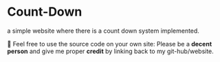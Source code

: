 # Count-Down
a simple website where there is a count down system implemented. 

📢 Feel free to use the source code on your own site:
Please be a **decent person** and give me proper **credit** by linking back to my git-hub/website.
